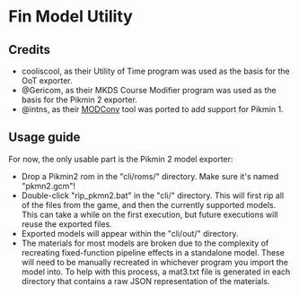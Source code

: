 # Fin Model Utility

## Credits

- cooliscool, as their Utility of Time program was used as the basis for the OoT exporter.
- @Gericom, as their MKDS Course Modifier program was used as the basis for the Pikmin 2 exporter.
- @intns, as their [MODConv](https://github.com/intns/MODConv) tool was ported to add support for Pikmin 1.

## Usage guide

For now, the only usable part is the Pikmin 2 model exporter:
- Drop a Pikmin2 rom in the "cli/roms/" directory. Make sure it's named "pkmn2.gcm"!
- Double-click "rip_pkmn2.bat" in the "cli/" directory. This will first rip all of the files from the game, and then the currently supported models. This can take a while on the first execution, but future executions will reuse the exported files.
- Exported models will appear within the "cli/out/" directory.
- The materials for most models are broken due to the complexity of recreating fixed-function pipeline effects in a standalone model. These will need to be manually recreated in whichever program you import the model into. To help with this process, a mat3.txt file is generated in each directory that contains a raw JSON representation of the materials.
